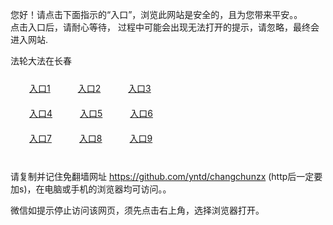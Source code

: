 您好！请点击下面指示的“入口”，浏览此网站是安全的，且为您带来平安。。 <br/>
点击入口后，请耐心等待， 过程中可能会出现无法打开的提示，请忽略，最终会进入网站. </br>

法轮大法在长春<br/>
<div style="padding:10px"><a style="margin:20px" target="_blank" href="https://d3ctnrblwn4yk1.cloudfront.net/2Qpsp?vxfeagpv" id="ccLink1" rel="nofollow">入口1</a> <a target="_blank" style="margin:20px" href="https://d1oeh8c5giwe6b.cloudfront.net/2Qpsp?yswsxc" id="ccLink2" rel="nofollow">入口2</a> <a style="margin:20px" target="_blank" href="https://d24vn4c67izy89.cloudfront.net/2Qpsp?ljisi" id="ccLink3" rel="nofollow">入口3</a></div>

<div style="padding:10px" ><a style="margin:20px" target="_blank" href="https://d3ctnrblwn4yk1.cloudfront.net/2Qpsp?vxfeagpv" id="ccLink4" rel="nofollow">入口4</a> <a style="margin:20px" href="https://d1oeh8c5giwe6b.cloudfront.net/2Qpsp?yswsxc" target="_blank" id="ccLink5" rel="nofollow">入口5</a> <a style="margin:20px" href="https://d24vn4c67izy89.cloudfront.net/2Qpsp?ljisi" target="_blank" id="ccLink6" rel="nofollow">入口6</a></div>

<div style="padding:10px"><a style="margin:20px" target="_blank" href="https://d3ctnrblwn4yk1.cloudfront.net/2Qpsp?vxfeagpv" id="ccLink7" rel="nofollow">入口7</a> <a style="margin:20px" href="https://d1oeh8c5giwe6b.cloudfront.net/2Qpsp?yswsxc" target="_blank" id="ccLink8" rel="nofollow">入口8</a> <a style="margin:20px" target="_blank" href="https://d24vn4c67izy89.cloudfront.net/2Qpsp?ljisi" id="ccLink9" rel="nofollow">入口9</a></div>

<br/>



请复制并记住免翻墙网址 https://github.com/yntd/changchunzx (http后一定要加s)，在电脑或手机的浏览器均可访问。。<br/>

微信如提示停止访问该网页，须先点击右上角，选择浏览器打开。
